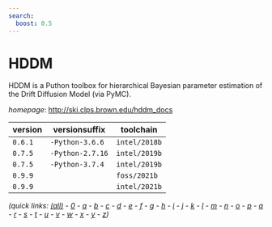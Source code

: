 ```yaml
---
search:
  boost: 0.5
---
```

# HDDM

HDDM is a Puthon toolbox for hierarchical Bayesian parameter estimation  of the Drift Diffusion Model (via PyMC).

*homepage*: <http://ski.clps.brown.edu/hddm_docs>

version | versionsuffix | toolchain
--------|---------------|----------
``0.6.1`` | ``-Python-3.6.6`` | ``intel/2018b``
``0.7.5`` | ``-Python-2.7.16`` | ``intel/2019b``
``0.7.5`` | ``-Python-3.7.4`` | ``intel/2019b``
``0.9.9`` |  | ``foss/2021b``
``0.9.9`` |  | ``intel/2021b``


*(quick links: [(all)](../index.md) - [0](../0/index.md) - [a](../a/index.md) - [b](../b/index.md) - [c](../c/index.md) - [d](../d/index.md) - [e](../e/index.md) - [f](../f/index.md) - [g](../g/index.md) - [h](../h/index.md) - [i](../i/index.md) - [j](../j/index.md) - [k](../k/index.md) - [l](../l/index.md) - [m](../m/index.md) - [n](../n/index.md) - [o](../o/index.md) - [p](../p/index.md) - [q](../q/index.md) - [r](../r/index.md) - [s](../s/index.md) - [t](../t/index.md) - [u](../u/index.md) - [v](../v/index.md) - [w](../w/index.md) - [x](../x/index.md) - [y](../y/index.md) - [z](../z/index.md))*

